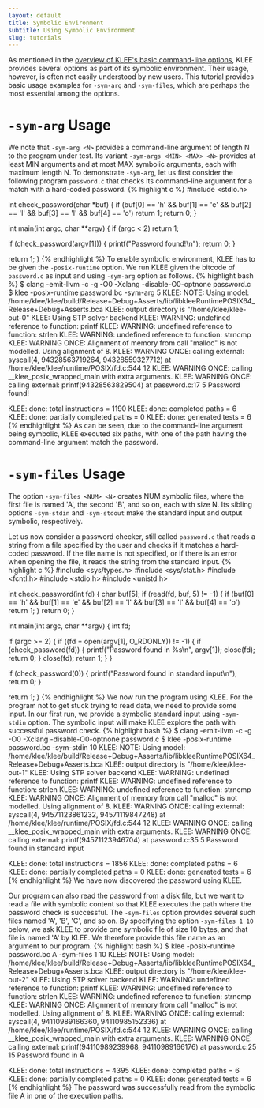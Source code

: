 ```yaml
---
layout: default
title: Symbolic Environment
subtitle: Using Symbolic Environment
slug: tutorials
---
```


As mentioned in the [overview of KLEE's basic command-line options]({{site.baseurl}}/docs/options/), KLEE provides several options as part of its symbolic environment. Their usage, however, is often not easily understood by new users. This tutorial provides basic usage examples for `-sym-arg` and `-sym-files`, which are perhaps the most essential among the options.

# `-sym-arg` Usage

We note that `-sym-arg <N>` provides a command-line argument of length N to the program under test. Its variant `-sym-args <MIN> <MAX> <N>` provides at least MIN arguments and at most MAX symbolic arguments, each with maximum length N. To demonstrate `-sym-arg`, let us first consider the following program `password.c` that checks its command-line argument for a match with a hard-coded password.
{% highlight c %}
#include <stdio.h>

int check_password(char *buf) {
  if (buf[0] == 'h' && buf[1] == 'e' &&
      buf[2] == 'l' && buf[3] == 'l' &&
      buf[4] == 'o')
    return 1;
  return 0;
}

int main(int argc, char **argv) {
  if (argc < 2)
     return 1;
  
  if (check_password(argv[1])) {
    printf("Password found!\n");
    return 0;
  }

  return 1;
}
{% endhighlight %}
To enable symbolic environment, KLEE has to be given the `-posix-runtime` option. We run KLEE given the bitcode of `password.c` as input and using `-sym-arg` option as follows.
{% highlight bash %}
$ clang -emit-llvm -c -g -O0 -Xclang -disable-O0-optnone password.c
$ klee -posix-runtime password.bc -sym-arg 5
KLEE: NOTE: Using model: /home/klee/klee/build/Release+Debug+Asserts/lib/libkleeRuntimePOSIX64_Release+Debug+Asserts.bca
KLEE: output directory is "/home/klee/klee-out-0"
KLEE: Using STP solver backend
KLEE: WARNING: undefined reference to function: printf
KLEE: WARNING: undefined reference to function: strlen
KLEE: WARNING: undefined reference to function: strncmp
KLEE: WARNING ONCE: Alignment of memory from call "malloc" is not modelled. Using alignment of 8.
KLEE: WARNING ONCE: calling external: syscall(4, 94328563719264, 94328559327712) at /home/klee/klee/runtime/POSIX/fd.c:544 12
KLEE: WARNING ONCE: calling __klee_posix_wrapped_main with extra arguments.
KLEE: WARNING ONCE: calling external: printf(94328563829504) at password.c:17 5
Password found!

KLEE: done: total instructions = 1190
KLEE: done: completed paths = 6
KLEE: done: partially completed paths = 0
KLEE: done: generated tests = 6
{% endhighlight %}
As can be seen, due to the command-line argument being symbolic, KLEE executed six paths, with one of the path having the command-line argument match the password.

# `-sym-files` Usage

The option `-sym-files <NUM> <N>` creates NUM symbolic files, where the first file is named 'A', the second 'B', and so on, each with size N. Its sibling options `-sym-stdin` and `-sym-stdout` make the standard input and output symbolic, respectively.

Let us now consider a password checker, still called `password.c` that reads a string from a file specified by the user and checks if it matches a hard-coded password. If the file name is not specified, or if there is an error when opening the file, it reads the string from the standard input.
{% highlight c %}
#include <sys/types.h>
#include <sys/stat.h>
#include <fcntl.h>
#include <stdio.h>
#include <unistd.h>

int check_password(int fd) {
  char buf[5];
  if (read(fd, buf, 5) != -1) {
    if (buf[0] == 'h' && buf[1] == 'e' &&
	buf[2] == 'l' && buf[3] == 'l' &&
	buf[4] == 'o')
      return 1;
  }
  return 0;
}

int main(int argc, char **argv) {
  int fd;

  if (argc >= 2) {
    if ((fd = open(argv[1], O_RDONLY)) != -1) {
      if (check_password(fd)) {
        printf("Password found in %s\n", argv[1]);
        close(fd);
        return 0;
      }
      close(fd);
      return 1;
    }
  }

  if (check_password(0)) {
    printf("Password found in standard input\n");
    return 0;
  }

  return 1;
}
{% endhighlight %}
We now run the program using KLEE. For the program not to get stuck trying to read data, we need to provide some input. In our first run, we provide a symbolic standard input using `-sym-stdin` option. The symbolic input will make KLEE explore the path with successful password check.
{% highlight bash %}
$ clang -emit-llvm -c -g -O0 -Xclang -disable-O0-optnone password.c
$ klee -posix-runtime password.bc -sym-stdin 10
KLEE: NOTE: Using model: /home/klee/klee/build/Release+Debug+Asserts/lib/libkleeRuntimePOSIX64_Release+Debug+Asserts.bca
KLEE: output directory is "/home/klee/klee-out-1"
KLEE: Using STP solver backend
KLEE: WARNING: undefined reference to function: printf
KLEE: WARNING: undefined reference to function: strlen
KLEE: WARNING: undefined reference to function: strncmp
KLEE: WARNING ONCE: Alignment of memory from call "malloc" is not modelled. Using alignment of 8.
KLEE: WARNING ONCE: calling external: syscall(4, 94571123861232, 94571119847248) at /home/klee/klee/runtime/POSIX/fd.c:544 12
KLEE: WARNING ONCE: calling __klee_posix_wrapped_main with extra arguments.
KLEE: WARNING ONCE: calling external: printf(94571123946704) at password.c:35 5
Password found in standard input

KLEE: done: total instructions = 1856
KLEE: done: completed paths = 6
KLEE: done: partially completed paths = 0
KLEE: done: generated tests = 6
{% endhighlight %}
We have now discovered the password using KLEE.

Our program can also read the password from a disk file, but we want to read a file with symbolic content so that KLEE executes the path where the password check is successful. The `-sym-files` option provides several such files named 'A', 'B', 'C', and so on. By specifying the option `-sym-files 1 10` below, we ask KLEE to provide one symbolic file of size 10 bytes, and that file is named 'A' by KLEE. We therefore provide this file name as an argument to our program.
{% highlight bash %}
$ klee -posix-runtime password.bc A -sym-files 1 10
KLEE: NOTE: Using model: /home/klee/klee/build/Release+Debug+Asserts/lib/libkleeRuntimePOSIX64_Release+Debug+Asserts.bca
KLEE: output directory is "/home/klee/klee-out-2"
KLEE: Using STP solver backend
KLEE: WARNING: undefined reference to function: printf
KLEE: WARNING: undefined reference to function: strlen
KLEE: WARNING: undefined reference to function: strncmp
KLEE: WARNING ONCE: Alignment of memory from call "malloc" is not modelled. Using alignment of 8.
KLEE: WARNING ONCE: calling external: syscall(4, 94110989166360, 94110985152336) at /home/klee/klee/runtime/POSIX/fd.c:544 12
KLEE: WARNING ONCE: calling __klee_posix_wrapped_main with extra arguments.
KLEE: WARNING ONCE: calling external: printf(94110989239968, 94110989166176) at password.c:25 15
Password found in A

KLEE: done: total instructions = 4395
KLEE: done: completed paths = 6
KLEE: done: partially completed paths = 0
KLEE: done: generated tests = 6
{% endhighlight %}
The password was successfully read from the symbolic file A in one of the execution paths.
